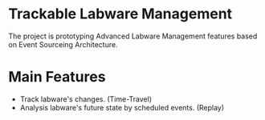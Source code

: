 # Trackable Labware Management

The project is prototyping Advanced Labware Management features based on Event Sourceing Architecture.

# Main Features

- Track labware's changes. (Time-Travel)
- Analysis labware's future state by scheduled events. (Replay)
